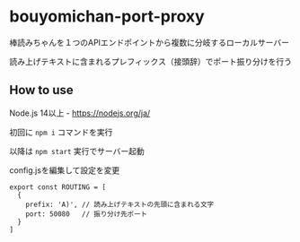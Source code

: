 # bouyomichan-port-proxy

棒読みちゃんを１つのAPIエンドポイントから複数に分岐するローカルサーバー

読み上げテキストに含まれるプレフィックス（接頭辞）でポート振り分けを行う

## How to use

Node.js 14以上 - https://nodejs.org/ja/

初回に `npm i` コマンドを実行

以降は `npm start` 実行でサーバー起動

config.jsを編集して設定を変更

```
export const ROUTING = [
  {
    prefix: 'A)', // 読み上げテキストの先頭に含まれる文字
    port: 50080   // 振り分け先ポート
  }
]
```

